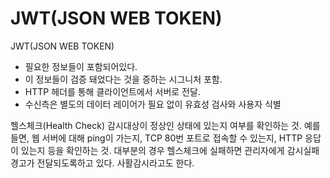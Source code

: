 # JWT\(JSON WEB TOKEN\)

JWT\(JSON WEB TOKEN\)

* 필요한 정보들이 포함되어있다.
* 이 정보들이 검증 돼었다는 것을 증하는 시그니처 포함.
* HTTP 헤더를 통해 클라이언트에서 서버로 전달.
* 수신측은 별도의 데이터 레이어가 필요 없이 유효성 검사와 사용자 식별 

헬스체크\(Health Check\) 감시대상이 정상인 상태에 있는지 여부를 확인하는 것. 예를 들면, 웹 서버에 대해 ping이 가는지, TCP 80번 포트로 접속할 수 있는지, HTTP 응답이 있는지 등을 확인하는 것. 대부분의 경우 헬스체크에 실패하면 관리자에게 감시실패 경고가 전달되도록하고 있다. 사활감시라고도 한다.

